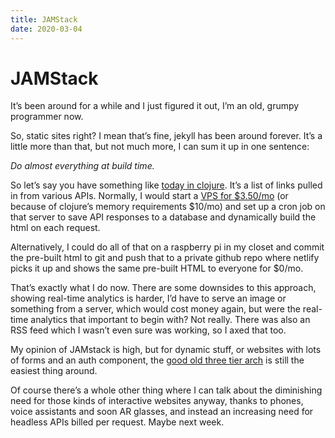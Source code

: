 ```yaml
---
title: JAMStack
date: 2020-03-04
---
```


# JAMStack

It’s been around for a while and I just figured it out, I’m an old, grumpy programmer now.

So, static sites right? I mean that’s fine, jekyll has been around forever. It’s a little more than that, but not much more, I can sum it up in one sentence:

*Do almost everything at build time.*

So let’s say you have something like [today in clojure](https://todayinclojure.com). It’s a list of links pulled in from various APIs. Normally, I would start a [VPS for $3.50/mo](https://www.vultr.com/?ref=7614094) (or because of clojure’s memory requirements $10/mo) and set up a cron job on that server to save API responses to a database and dynamically build the html on each request.

Alternatively, I could do all of that on a raspberry pi in my closet and commit the pre-built html to git and push that to a private github repo where netlify picks it up and shows the same pre-built HTML to everyone for $0/mo.

That’s exactly what I do now. There are some downsides to this approach, showing real-time analytics is harder, I’d have to serve an image or something from a server, which would cost money again, but were the real-time analytics that important to begin with? Not really. There was also an RSS feed which I wasn’t even sure was working, so I axed that too.

My opinion of JAMstack is high, but for dynamic stuff, or websites with lots of forms and an auth component, the [good old three tier arch](https://en.wikipedia.org/wiki/Multitier_architecture) is still the easiest thing around.

Of course there’s a whole other thing where I can talk about the diminishing need for those kinds of interactive websites anyway, thanks to phones, voice assistants and soon AR glasses, and instead an increasing need for headless APIs billed per request. Maybe next week.
